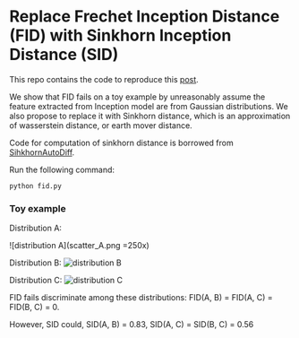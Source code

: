 # Replace Frechet Inception Distance (FID) with Sinkhorn Inception Distance (SID)


This repo contains the code to reproduce this [post](https://wangxin0716.github.io/2019/10/25/FID-problems.html).

We show that FID fails on a toy example by unreasonably assume the feature extracted from Inception model are 
from Gaussian distributions. We also propose to replace it with Sinkhorn distance, which is an approximation
of wasserstein distance, or earth mover distance.  

Code for computation of sinkhorn distance is borrowed from [SihkhornAutoDiff](https://github.com/gpeyre/SinkhornAutoDiff).

Run the following command:

``
python fid.py
``


### Toy example

Distribution A:

![distribution A](scatter_A.png =250x)

Distribution B:
![distribution B](scatter_B.png=250x)

Distribution C:
![distribution C](scatter_C.png=250x)

FID fails discriminate among these distributions: FID(A, B) = FID(A, C) = FID(B, C) = 0.

However, SID could, SID(A, B) = 0.83, SID(A, C) = SID(B, C) = 0.56
